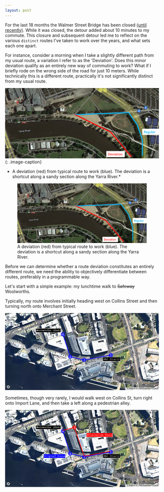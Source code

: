 ```yaml
---
layout: post
---
```


For the last 18 months the Walmer Street Bridge has been closed <a href="https://bicyclenetwork.com.au/newsroom/2023/12/20/walmer-street-bridge-ready-to-re-open/">(until recently)</a>. While it was closed, the detour added about 10 minutes to my commute. This closure and subsequent detour led me to reflect on the various `distinct` routes I've taken to work over the years, and what sets each one apart.

For instance, consider a morning when I take a slightly different path from my usual route, a variation I refer to as the 'Deviation'. Does this minor deviation qualify as an entirely new way of commuting to work? What if I briefly rode on the wrong side of the road for just 10 meters. While technically this is a different route, practically it's not significantly distinct from my usual route.

![Example Deviation](/assets/2023-12-26-img01.png){: .image-caption}
* A deviation (red) from typical route to work (blue). The deviation is a shortcut along a sandy section along the Yarra River.*

<figure>
  <img src="/assets/2023-12-26-img01.png" alt="Example Deviation" loading="lazy">
  <figcaption>
    A deviation (red) from typical route to work (blue). The deviation is a shortcut along a sandy section along the Yarra River.
  </figcaption>
</figure>

Before we can determine whether a route deviation constitutes an entirely different route, we need the ability to objectively differentiate between routes, preferably in a programmable way.

Let's start with a simple example: my lunchtime walk to ~~Safeway~~ Woolworths.

Typically, my route involves initially heading west on Collins Street and then turning north onto Merchant Street.

![Typical walk to Woolworths](/assets/2023-12-26-img02.png) 

Sometimes, though very rarely, I would walk west on Collins St, turn right onto Import Lane, and then take a left along a pedestrian alley.

![Rare route to Woolworths](/assets/2023-12-26-img03.png) 


